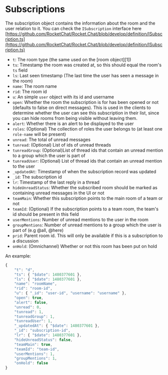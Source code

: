 # Subscriptions

The subscription object contains the information about the room and the user relation to it. You can check the `ISubscription` interface here [https://github.com/RocketChat/Rocket.Chat/blob/develop/definition/ISubscription.ts](https://github.com/RocketChat/Rocket.Chat/blob/develop/definition/ISubscription.ts)

* `t`: The room type \(the same used on the \[room object\]\[1\]\)
* `ts`: Timestamp the room was created at, so this should equal the room's `ts` field
* `ls`: Last seen timestamp \(The last time the user has seen a message in the room\)
* `name`: The room name
* `rid`: The room id
* `u`: An simple `user` object with its id and username
* `open`: Whether the room the subscription is for has been opened or not \(defaults to false on direct messages\). This is used in the clients to determine whether the user can see this subscription in their list, since you can hide rooms from being visible without leaving them.
* `alert`: Whether there is an alert to be displayed to the user
* `roles`: \(Optional\) The collection of roles the user belongs to \(at least one `role-name` will be present\)
* `unread`: The total of unread messages
* `tunread`: \(Optional\) List of ids of unread threads
* `tunreadGroup`: \(Optional\)List of thread ids that contain an unread mention to a group which the user is part of
* `tunreadUser`: \(Optional\) List of thread ids that contain an unread mention to the user
* `_updatedAt`: Timestamp of when the subscription record was updated
* `_id`: The subscription id
* `lr`: Timestamp of the last reply in a thread
* `hideUnreadStatus`: Whether the subscribed room should be marked as containing unread messages in the UI or not
* `teamMain`: Whether this subscription points to the main room of a team or not
* `teamId`:  \(Optional\) If the subscription points to a team room, the team's id should be present in this field
* `userMentions`: Number of unread mentions to the user in the room
* `groupMentions`: Number of unread mentions to a group which the user is part of \(e.g @all, @here\)
* `prid`: Parent room id. This will only be available if this is a subscription to a discussion
* `onHold`: \(Omnichannel\) Whether or not this room has been put on hold

An example:

```javascript
{
    "t": "d",
    "ts": { "$date": 1480377601 },
    "ls": { "$date": 1480377601 },
    "name": "roomName",
    "rid": "room-id",
    "u": { "_id": "user-id", "username": "username" },
    "open": true,
    "alert": false,
    "unread": 0,
    "tunread": 1,
    "tunreadGroup": 1,
    "tunreadUser": 1,
    "_updatedAt": { "$date": 1480377601 },
    "_id": "subscription-id",
    "lr": { "$date": 1480377601 },
    "hideUnreadStatus": false,
    "teamMain": true,
    "teamId": "team-id",
    "userMentions": 1,
    "groupMentions": 1,
    "onHold": false
}
```

